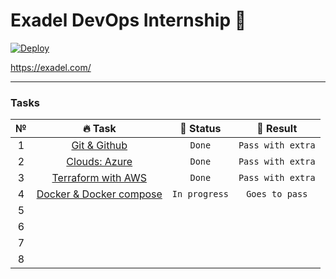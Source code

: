 # Exadel DevOps Internship 🤘

[![Deploy](https://github.com/kh-elbrus/exadel_practices/actions/workflows/workflow.yml/badge.svg)](https://github.com/kh-elbrus/exadel_practices/actions/workflows/workflow.yml)

https://exadel.com/

---

### Tasks

| № 	| 🔥 Task 	| 👀 Status 	| 🚩 Result 	|
|:---:	|:---:	|:---:	|:---:	|
| 1 	| [Git & Github](./Task1/README.md) 	| `Done` 	| `Pass with extra` 	|
| 2 	| [Clouds: Azure](./Task2/README.md) 	| `Done` 	| `Pass with extra` 	|
| 3 	| [Terraform with AWS](./Task3/README.md) 	| `Done` 	| `Pass with extra` 	|
| 4 	| [Docker & Docker compose](./Task4/README.md) 	| `In progress` 	|  `Goes to pass`  |
| 5 	|  	|  	|  	|
| 6 	|  	|  	|  	|
| 7 	|  	|  	|  	|
| 8 	|  	|  	|  	|
